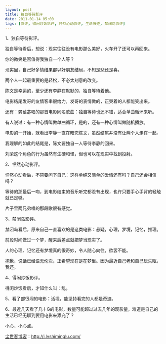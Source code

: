 ```yaml
---
layout: post
title: 独自等待影评
date: 2011-01-14 05:00
tags: [影评, 得闲炒饭影评, 怦然心动影评, 生命痕迹, 禁闭岛影评]
---
```

1、独自等待影评。

独自等待看后，想说：现实往往没有电影那么美好，火车开了还可以再回来。

你的微笑是否值得我独自一个人等？

现实里，自己好多情结果都以好朋友结局，不知是悲还是喜。

两个人一起最重要的是轻松，不必太刻意的改变。

陈文是幸运的，至少还有李静在默默的、独自等待着他。

电影结尾发哥的友情客串很给力，发哥的表情做的，正哭着的人都能笑出来。

还有：龚蓓苾唱的那首电影同名歌曲：独自等待也还不错，适合单曲循环来听。

有人说过：有一种心情叫做单曲循环，是的，还有一种心情叫做随机播放。

电影的一开始，就看出李静一直在暗恋陈文，虽然结尾并没有让两个人走在一起。

我理解的如此的结尾是，陈文要独自一人等待李静的回来。

刘荣这个角色的行为虽然有生硬和怪，但也可以在现实中找到投射。

2、怦然心动影评。

怦然心动看后，不禁要问下自己：这样单纯又简单的爱情还有吗？自己还会相信吗？

等待的那最后一吻，到电影结束的音乐听完都没有出现，也许只要手心手背的轻触就已足够。

片子里两兄弟唱的那段歌很有感觉。

3、禁闭岛影评。

禁闭岛看后，原来自己一直喜欢的是这类电影：悬疑，心理，梦境，记忆，推理。

前段时间做过一个梦，醒来后差点就把梦当现实了。

人的心理、记忆还有梦境真的很奇妙，令人随心向往，欲罢不能。

抱歉，说话已经语无伦次，正希望现在是在梦里。因为最近自己老和自己玩失眠，我还。

4、得闲炒饭影评。

得闲炒饭看后，才知什么叫：乱。

5、看了部很闷的电影：活埋，能坚持看完的人都是奇迹。

6、最近几天看了几十G的电影，数量可能超过过去几年的观影量，难道是自己的生活已经无聊到要用电影来添充了？

小心，小心点。

<a href="http://i.lvshiminglu.com/">尘世客博客</a>：<a href="http://i.lvshiminglu.com/">http://i.lvshiminglu.com/</a>

